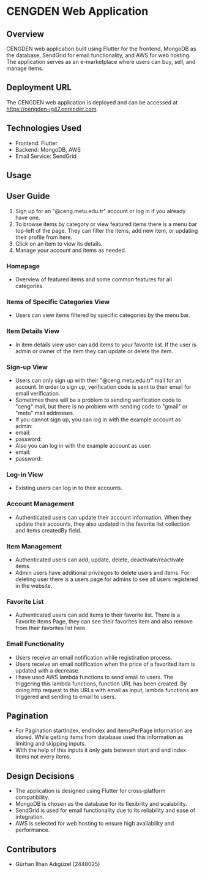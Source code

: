 # CENGDEN Web Application

## Overview
CENGDEN web application built using Flutter for the frontend, MongoDB as the database, SendGrid for email functionality, and AWS for web hosting. The application serves as an e-marketplace where users can buy, sell, and manage items.

## Deployment URL
The CENGDEN web application is deployed and can be accessed at https://cengden-ig47.onrender.com.

## Technologies Used
- Frontend: Flutter
- Backend: MongoDB, AWS
- Email Service: SendGrid

## Usage

## User Guide
1. Sign up for an "@ceng.metu.edu.tr" account or log in if you already have one.
2. To browse items by category or view featured items there is a menu bar top-left of the page. They can filter the items, add new item, or updating their profile from here.
3. Click on an item to view its details.
4. Manage your account and items as needed.
   
### Homepage
- Overview of featured items and some common features for all categories.

### Items of Specific Categories View
- Users can view items filtered by specific categories by the menu bar.

### Item Details View
-  In item details view user can add items to your favorite list. If the user is admin or owner of the item they can update or delete the item.

### Sign-up View
- Users can only sign up with their "@ceng.metu.edu.tr" mail for an account. In order to sign up, verification code is sent to their email for email verification.
- Sometimes there will be a problem to sending verification code to "ceng" mail, but there is no problem with sending code to "gmail" or "metu" mail addresses.
- If you cannot sign up, you can log in with the example  account as admin:
- email: 
- password:
- Also you can log in with the example account as user:
- email:
- password: 

### Log-in View
- Existing users can log in to their accounts.

### Account Management
- Authenticated users can update their account information. When they update their accounts, they also updated in the favorite list collection and items createdBy field.

### Item Management
- Authenticated users can add, update, delete, deactivate/reactivate items.
- Admin users have additional privileges to delete users and items. For deleting user there is a users page for admins to see all users registered in the website.

### Favorite List
- Authenticated users can add items to their favorite list. There is a Favorite Items Page, they can see their favorites item and also remove from their favorites list here. 

### Email Functionality
- Users receive an email notification while registiration process.
- Users receive an email notification when the price of a favorited item is updated with a decrease.
- I have used AWS lambda functions to send email to users. The triggering this lambda functions, function URL has been created. By doing http request to this URLs with email as input, lambda functions are triggered and sending to email to users.

## Pagination 
- For Pagination startIndex, endIndex and itemsPerPage information are stored. While getting items from database used this information as limiting and skipping inputs.
- With the help of this inputs it only gets between start and end index items not every items.

## Design Decisions
- The application is designed using Flutter for cross-platform compatibility.
- MongoDB is chosen as the database for its flexibility and scalability.
- SendGrid is used for email functionality due to its reliability and ease of integration.
- AWS is selected for web hosting to ensure high availability and performance.

## Contributors
- Gürhan İlhan Adıgüzel (2448025)


